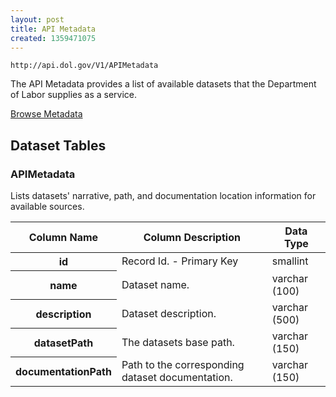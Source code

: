 ```yaml
---
layout: post
title: API Metadata
created: 1359471075
---
```


```
http://api.dol.gov/V1/APIMetadata
```

<p>The API Metadata provides a list of available datasets that the Department of Labor supplies as a service.</p>


<a href ="http://api.dol.gov/V1/APIMetadata/$metadata" class="button radius button_dataset">Browse Metadata</a>


## Dataset Tables  
<h3>APIMetadata</h3>

<p>Lists datasets' narrative, path, and documentation location information for available sources.</p>

<table>
	<thead>
		<tr>
			<th>Column Name</th>
			<th>Column Description</th>
			<th>Data Type</th>
		</tr>
	</thead>
	<tbody>
		<tr>
			<th>id</th>
			<td>Record Id. - Primary Key</td>
			<td>smallint</td>
		</tr>
		<tr>
			<th>name</th>
			<td>Dataset name.</td>
			<td>varchar (100)</td>
		</tr>
		<tr>
			<th>description</th>
			<td>Dataset description.</td>
			<td>varchar (500)</td>
		</tr>
		<tr>
			<th>datasetPath</th>
			<td>The datasets base path.</td>
			<td>varchar (150)</td>
		</tr>
		<tr>
			<th>documentationPath</th>
			<td>Path to the corresponding dataset documentation.</td>
			<td>varchar (150)</td>
		</tr>
	</tbody>
</table>
